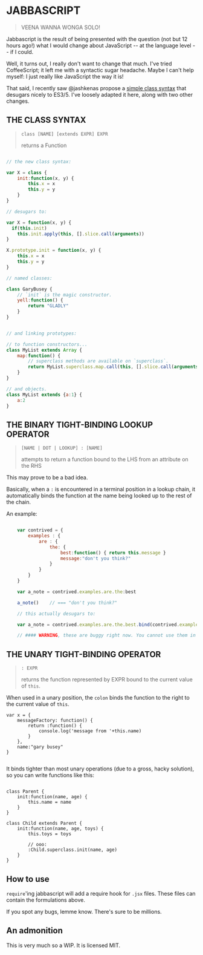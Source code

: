 JABBASCRIPT
===========

>
> VEENA WANNA WONGA SOLO!
>

Jabbascript is the result of being presented with the question (not but 12 hours ago!) what I would
change about JavaScript -- at the language level -- if I could.

Well, it turns out, I really don't want to change that much. I've tried CoffeeScript; it left me with
a syntactic sugar headache. Maybe I can't help myself: I just really like JavaScript the way it is!

That said, I recently saw @jashkenas propose a [simple class syntax](https://gist.github.com/1329619)
that desugars nicely to ES3/5. I've loosely adapted it here, along with two other changes.

## THE CLASS SYNTAX

> `class [NAME] [extends EXPR] EXPR` 
>
> returns a Function

````javascript

// the new class syntax:

var X = class {
    init:function(x, y) {
        this.x = x
        this.y = y
    }
}

// desugars to:

var X = function(x, y) {
  if(this.init)
    this.init.apply(this, [].slice.call(arguments))
}

X.prototype.init = function(x, y) {
    this.x = x
    this.y = y
}

// named classes:

class GaryBusey {
    // `init` is the magic constructor.
    yell:function() {
        return "GLADLY"
    }
}


// and linking prototypes:

// to function constructors...
class MyList extends Array {
    map:function() {
        // superclass methods are available on `superclass`.
        return MyList.superclass.map.call(this, [].slice.call(arguments)) 
    }
}

// and objects.
class MyList extends {a:1} {
    a:2
}

````

## THE BINARY TIGHT-BINDING LOOKUP OPERATOR

> `[NAME | DOT | LOOKUP] : [NAME]`
>
> attempts to return a function bound to the LHS from an attribute on the RHS

This may prove to be a bad idea.

Basically, when a `:` is encountered in a terminal position in a lookup chain,
it automatically binds the function at the name being looked up to the rest of the chain.

An example:

````javascript

    var contrived = {
        examples : {
            are : {
                the: {
                    best:function() { return this.message }
                    message:"don't you think?"
                }
            }
        }
    }

    var a_note = contrived.examples.are.the:best

    a_note()    // === "don't you think?"

    // this actually desugars to:

    var a_note = contrived.examples.are.the.best.bind(contrived.examples.are.the)

    // #### WARNING, these are buggy right now. You cannot use them in ?: ternaries. ####

````

## THE UNARY TIGHT-BINDING OPERATOR

> `: EXPR`
>
> returns the function represented by EXPR bound to the current value of `this`.

When used in a unary position, the `colon` binds the function to the right to the current value of `this`.

````
var x = {
    messageFactory: function() {
        return :function() {
            console.log('message from '+this.name)
        }
    },
    name:"gary busey"
}


````

It binds tighter than most unary operations (due to a gross, hacky solution), so you can write functions like this:


````

class Parent {
    init:function(name, age) {
        this.name = name
    }
}

class Child extends Parent {
    init:function(name, age, toys) {
        this.toys = toys

        // ooo:
        :Child.superclass.init(name, age)
    }
}

````

## How to use

`require`'ing jabbascript will add a require hook for `.jsx` files. These files can contain the formulations above.

If you spot any bugs, lemme know. There's sure to be millions.

## An admonition

This is very much so a WIP. It is licensed MIT.
